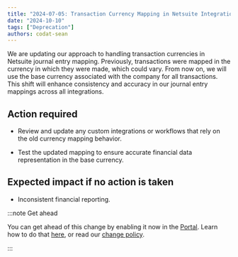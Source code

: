 ```yaml
---
title: "2024-07-05: Transaction Currency Mapping in Netsuite Integration"
date: "2024-10-10"
tags: ["Deprecation"]
authors: codat-sean
---
```


We are updating our approach to handling transaction currencies in Netsuite journal entry mapping. Previously, transactions were mapped in the currency in which they were made, which could vary. From now on, we will use the base currency associated with the company for all transactions. This shift will enhance consistency and accuracy in our journal entry mappings across all integrations.

## Action required

- Review and update any custom integrations or workflows that rely on the old currency mapping behavior.

- Test the updated mapping to ensure accurate financial data representation in the base currency.

## Expected impact if no action is taken

- Inconsistent financial reporting.

:::note Get ahead

You can get ahead of this change by enabling it now in the [Portal](https://app.codat.io/developers/api-deprecations). Learn how to do that [here](https://docs.codat.io/configure/portal/developers), or read our [change policy](https://docs.codat.io/using-the-api/change-policy).

:::